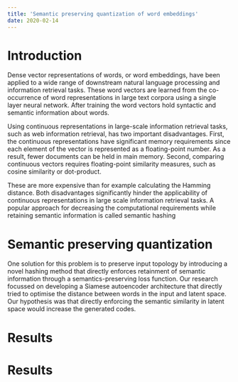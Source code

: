 ```yaml
---
title: 'Semantic preserving quantization of word embeddings'
date: 2020-02-14
---
```


Introduction
======
Dense vector representations of words, or word embeddings, have been applied to a wide range of downstream natural language
processing and information retrieval tasks. These word vectors are learned from the co-occurrence of word representations 
in large text corpora using a single layer neural network. After training the word vectors hold syntactic and semantic information about words.

Using continuous representations in large-scale information retrieval tasks, such as web information retrieval, 
has two important disadvantages. First, the continuous representations have significant memory requirements since each
element of the vector is represented as a floating-point number. As a result, fewer documents can be held in main memory. 
Second, comparing continuous vectors requires floating-point similarity measures, such as cosine similarity or dot-product.

 These are more expensive than for example calculating the Hamming distance. Both disadvantages significantly hinder 
 the applicability of continuous representations in large scale information retrieval tasks. 
 A popular approach for decreasing the computational requirements while retaining semantic information is called semantic hashing

Semantic preserving quantization
======

One  solution for this problem is to preserve input topology by introducing a novel hashing method that directly enforces 
retainment of semantic information through a semantics-preserving loss function. Our research focussed on developing a 
Siamese autoencoder architecture that directly tried to optimise the distance between words in the input and latent
space. Our hypothesis was that directly enforcing the semantic similarity in latent space would increase the generated
codes. 



Results 
======

Results 
======